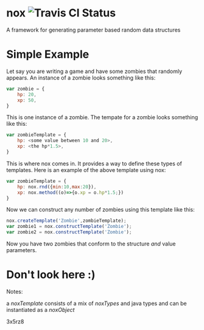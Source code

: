 nox ![Travis CI Status](https://api.travis-ci.org/johanjordaan/nox.svg?branch=master "Travis CI Status")
===

A framework for generating parameter based random data structures

Simple Example
==============

Let say you are writing a game and have some zombies that randomly appears. An instance of a zombie looks something like this:

```javascript
var zombie = {
	hp: 20,
	xp: 50,
}
```
This is one instance of a zombie. The tempate for a zombie looks something like this:
```javascript
var zombieTemplate = {
	hp: <some value between 10 and 20>,
	xp: <the hp*1.5>,
}
```
This is where nox comes in. It provides a way to define these types of templates. Here is an example of the above template using nox:
```javascript
var zombieTemplate = {
	hp: nox.rnd({min:10,max:20}),
	xp: nox.method((o)=>{o.xp = o.hp*1.5;})
}
```

Now we can construct any number of zombies using this template like this:
```javascript
nox.createTemplate('Zombie',zombieTemplate);
var zombie1 = nox.constructTemplate('Zombie');
var zombie2 = nox.constructTemplate('Zombie');
```

Now you have two zombies that conform to the structure *and* value parameters.  





Don't look here :)
==================
Notes:

a *noxTemplate* consists of a mix of
*noxTypes* and java types
and can be instantiated as a *noxObject*

3x5rz8
